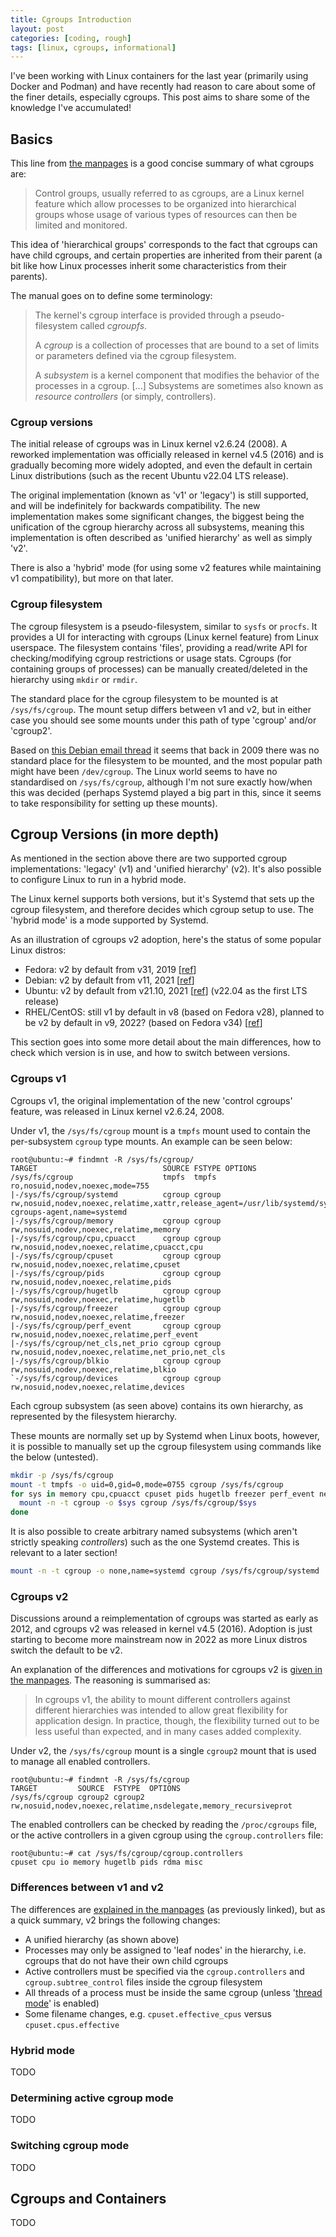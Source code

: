 ```yaml
---
title: Cgroups Introduction
layout: post
categories: [coding, rough]
tags: [linux, cgroups, informational]
---
```


I've been working with Linux containers for the last year (primarily using Docker and Podman) and have recently had reason to care about some of the finer details, especially cgroups.
This post aims to share some of the knowledge I've accumulated!


## Basics

This line from [the manpages](https://man7.org/linux/man-pages/man7/cgroups.7.html) is a good concise summary of what cgroups are:

> Control groups, usually referred to as cgroups, are a Linux kernel feature which allow processes to be organized into hierarchical groups whose usage of various types of resources can then be limited and monitored.

This idea of 'hierarchical groups' corresponds to the fact that cgroups can have child cgroups, and certain properties are inherited from their parent (a bit like how Linux processes inherit some characteristics from their parents).

The manual goes on to define some terminology:

> The kernel's cgroup interface is provided through a pseudo-filesystem called *cgroupfs*.
> 
> A *cgroup* is a collection of processes that are bound to a set of limits or parameters defined via the cgroup filesystem.
> 
> A *subsystem* is a kernel component that modifies the behavior of the processes in a cgroup.
> [...] Subsystems are sometimes also known as *resource controllers* (or simply, controllers).


### Cgroup versions

The initial release of cgroups was in Linux kernel v2.6.24 (2008).
A reworked implementation was officially released in kernel v4.5 (2016) and is gradually becoming more widely adopted, and even the default in certain Linux distributions (such as the recent Ubuntu v22.04 LTS release).

The original implementation (known as 'v1' or 'legacy') is still supported, and will be indefinitely for backwards compatibility.
The new implementation makes some significant changes, the biggest being the unification of the cgroup hierarchy across all subsystems, meaning this implementation is often described as 'unified hierarchy' as well as simply 'v2'.

There is also a 'hybrid' mode (for using some v2 features while maintaining v1 compatibility), but more on that later.


### Cgroup filesystem

The cgroup filesystem is a pseudo-filesystem, similar to `sysfs` or `procfs`.
It provides a UI for interacting with cgroups (Linux kernel feature) from Linux userspace.
The filesystem contains 'files', providing a read/write API for checking/modifying cgroup restrictions or usage stats.
Cgroups (for containing groups of processes) can be manually created/deleted in the hierarchy using `mkdir` or `rmdir`.

The standard place for the cgroup filesystem to be mounted is at `/sys/fs/cgroup`.
The mount setup differs between v1 and v2, but in either case you should see some mounts under this path of type 'cgroup' and/or 'cgroup2'.

Based on [this Debian email thread](https://lists.debian.org/debian-devel/2009/02/msg00037.html) it seems that back in 2009 there was no standard place for the filesystem to be mounted, and the most popular path might have been `/dev/cgroup`.
The Linux world seems to have no standardised on `/sys/fs/cgroup`, although I'm not sure exactly how/when this was decided (perhaps Systemd played a big part in this, since it seems to take responsibility for setting up these mounts).


## Cgroup Versions (in more depth)

As mentioned in the section above there are two supported cgroup implementations: 'legacy' (v1) and 'unified hierarchy' (v2).
It's also possible to configure Linux to run in a hybrid mode.

The Linux kernel supports both versions, but it's Systemd that sets up the cgroup filesystem, and therefore decides which cgroup setup to use.
The 'hybrid mode' is a mode supported by Systemd.

As an illustration of cgroups v2 adoption, here's the status of some popular Linux distros:
- Fedora: v2 by default from v31, 2019 [[ref](https://fedoraproject.org/wiki/Releases/31/ChangeSet#Modify_Fedora_31_to_use_CgroupsV2_by_default)]
- Debian: v2 by default from v11, 2021 [[ref](https://www.debian.org/releases/stable/amd64/release-notes/ch-whats-new.en.html#cgroupv2)]
- Ubuntu: v2 by default from v21.10, 2021 [[ref](https://wiki.ubuntu.com/ImpishIndri/ReleaseNotes)] (v22.04 as the first LTS release)
- RHEL/CentOS: still v1 by default in v8 (based on Fedora v28), planned to be v2 by default in v9, 2022? (based on Fedora v34) [[ref](https://access.redhat.com/documentation/en-us/red_hat_enterprise_linux/9-beta/html-single/considerations_in_adopting_rhel_9/index#ref_changes-to-kernel_assembly_kernel)]

This section goes into some more detail about the main differences, how to check which version is in use, and how to switch between versions.


### Cgroups v1

Cgroups v1, the original implementation of the new 'control cgroups' feature, was released in Linux kernel v2.6.24, 2008.

Under v1, the `/sys/fs/cgroup` mount is a `tmpfs` mount used to contain the per-subsystem `cgroup` type mounts.
An example can be seen below:
```
root@ubuntu:~# findmnt -R /sys/fs/cgroup/
TARGET                            SOURCE FSTYPE OPTIONS
/sys/fs/cgroup                    tmpfs  tmpfs  ro,nosuid,nodev,noexec,mode=755
|-/sys/fs/cgroup/systemd          cgroup cgroup rw,nosuid,nodev,noexec,relatime,xattr,release_agent=/usr/lib/systemd/systemd-cgroups-agent,name=systemd
|-/sys/fs/cgroup/memory           cgroup cgroup rw,nosuid,nodev,noexec,relatime,memory
|-/sys/fs/cgroup/cpu,cpuacct      cgroup cgroup rw,nosuid,nodev,noexec,relatime,cpuacct,cpu
|-/sys/fs/cgroup/cpuset           cgroup cgroup rw,nosuid,nodev,noexec,relatime,cpuset
|-/sys/fs/cgroup/pids             cgroup cgroup rw,nosuid,nodev,noexec,relatime,pids
|-/sys/fs/cgroup/hugetlb          cgroup cgroup rw,nosuid,nodev,noexec,relatime,hugetlb
|-/sys/fs/cgroup/freezer          cgroup cgroup rw,nosuid,nodev,noexec,relatime,freezer
|-/sys/fs/cgroup/perf_event       cgroup cgroup rw,nosuid,nodev,noexec,relatime,perf_event
|-/sys/fs/cgroup/net_cls,net_prio cgroup cgroup rw,nosuid,nodev,noexec,relatime,net_prio,net_cls
|-/sys/fs/cgroup/blkio            cgroup cgroup rw,nosuid,nodev,noexec,relatime,blkio
`-/sys/fs/cgroup/devices          cgroup cgroup rw,nosuid,nodev,noexec,relatime,devices
```

Each cgroup subsystem (as seen above) contains its own hierarchy, as represented by the filesystem hierarchy.

These mounts are normally set up by Systemd when Linux boots, however, it is possible to manually set up the cgroup filesystem using commands like the below (untested).
```bash
mkdir -p /sys/fs/cgroup
mount -t tmpfs -o uid=0,gid=0,mode=0755 cgroup /sys/fs/cgroup
for sys in memory cpu,cpuacct cpuset pids hugetlb freezer perf_event net_cls,net_prio blkio devices; do
  mount -n -t cgroup -o $sys cgroup /sys/fs/cgroup/$sys
done
```

It is also possible to create arbitrary named subsystems (which aren't strictly speaking *controllers*) such as the one Systemd creates.
This is relevant to a later section!
```bash
mount -n -t cgroup -o none,name=systemd cgroup /sys/fs/cgroup/systemd
```


### Cgroups v2

Discussions around a reimplementation of cgroups was started as early as 2012, and cgroups v2 was released in kernel v4.5 (2016).
Adoption is just starting to become more mainstream now in 2022 as more Linux distros switch the default to be v2.

An explanation of the differences and motivations for cgroups v2 is [given in the manpages](https://man7.org/linux/man-pages/man7/cgroups.7.html#CGROUPS_VERSION_2).
The reasoning is summarised as:
>  In cgroups v1, the ability to mount different controllers against
different hierarchies was intended to allow great flexibility for
application design.  In practice, though, the flexibility turned
out to be less useful than expected, and in many cases added
complexity.

Under v2, the `/sys/fs/cgroup` mount is a single `cgroup2` mount that is used to manage all enabled controllers.
```
root@ubuntu:~# findmnt -R /sys/fs/cgroup
TARGET         SOURCE  FSTYPE  OPTIONS
/sys/fs/cgroup cgroup2 cgroup2 rw,nosuid,nodev,noexec,relatime,nsdelegate,memory_recursiveprot
```

The enabled controllers can be checked by reading the `/proc/cgroups` file, or the active controllers in a given cgroup using the `cgroup.controllers` file:
```
root@ubuntu:~# cat /sys/fs/cgroup/cgroup.controllers
cpuset cpu io memory hugetlb pids rdma misc
```


### Differences between v1 and v2

The differences are [explained in the manpages](https://man7.org/linux/man-pages/man7/cgroups.7.html#CGROUPS_VERSION_2) (as previously linked), but as a quick summary, v2 brings the following changes:
- A unified hierarchy (as shown above)
- Processes may only be assigned to 'leaf nodes' in the hierarchy, i.e. cgroups that do not have their own child cgroups
- Active controllers must be specified via the `cgroup.controllers` and `cgroup.subtree_control` files inside the cgroup filesystem
- All threads of a process must be inside the same cgroup (unless '[thread mode](https://man7.org/linux/man-pages/man7/cgroups.7.html#CGROUPS_VERSION_2_THREAD_MODE)' is enabled)
- Some filename changes, e.g. `cpuset.effective_cpus` versus `cpuset.cpus.effective`


### Hybrid mode

TODO


### Determining active cgroup mode

TODO


### Switching cgroup mode

TODO


## Cgroups and Containers

TODO
